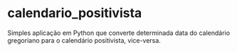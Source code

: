 # calendario_positivista
Simples aplicação em Python que converte determinada data do calendário gregoriano para o calendário positivista, vice-versa.
